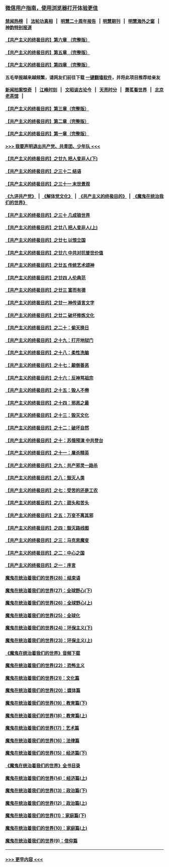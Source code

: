 ### [微信用户指南，使用浏览器打开体验更佳](https://github.com/gfw-breaker/banned-news1/blob/master/indexes/wechat-guide.md?t=0)
#### [禁闻热榜](热点新闻.md?t=0)  &nbsp;&nbsp;|&nbsp;&nbsp; [法轮功真相](https://github.com/gfw-breaker/truth/blob/master/README.md?t=0) &nbsp;&nbsp;|&nbsp;&nbsp; [明慧二十周年报告](https://github.com/gfw-breaker/mh-reports/blob/master/README.md?t=0) &nbsp;&nbsp;|&nbsp;&nbsp;[明慧期刊](https://github.com/gfw-breaker/mh-qikan) &nbsp;&nbsp;|&nbsp;&nbsp; [明慧海外之窗](https://github.com/gfw-breaker/mh-news/blob/master/README.md?t=0) &nbsp;&nbsp;|&nbsp;&nbsp; [神韵特别报道](https://github.com/gfw-breaker/mh-news/blob/master/shenyun.md?t=0)
#### [【共产主义的终极目的】第六章 （完整版）](../pages/nsc422/n11428913.md?t=02051755) 
#### [【共产主义的终极目的】第五章 （完整版）](../pages/nsc422/n11428912.md?t=02051755) 
#### [【共产主义的终极目的】第四章 （完整版）](../pages/nsc422/n11428907.md?t=02051755) 
#### 五毛举报越来越频繁，请网友们前往下载 [一键翻墙软件](https://github.com/gfw-breaker/ssr-accounts)，并将此项目推荐给亲友
#### [新闻拍案惊奇](https://github.com/gfw-breaker/banned-news1/blob/master/pages/link4.md) &nbsp;&nbsp;|&nbsp;&nbsp; [江峰时刻](https://github.com/gfw-breaker/banned-news1/blob/master/pages/link4.md) &nbsp;&nbsp;|&nbsp;&nbsp; [文昭谈古论今](https://github.com/gfw-breaker/banned-news1/blob/master/pages/link4.md) &nbsp;&nbsp;|&nbsp;&nbsp; [天亮时分](https://github.com/gfw-breaker/banned-news1/blob/master/pages/link4.md) &nbsp;&nbsp;|&nbsp;&nbsp; [萧茗看世界](https://github.com/gfw-breaker/banned-news1/blob/master/pages/link4.md) &nbsp;&nbsp;|&nbsp;&nbsp; [北京老茶馆](https://github.com/gfw-breaker/banned-news1/blob/master/pages/link4.md) &nbsp;&nbsp;|&nbsp;&nbsp; 
#### [【共产主义的终极目的】第三章（完整版）](../pages/nsc422/n11428848.md?t=02051755) 
#### [【共产主义的终极目的】第二章（完整版）](../pages/nsc422/n11428831.md?t=02051755) 
#### [【共产主义的终极目的】第一章（完整版）](../pages/nsc422/n11417651.md?t=02051755) 
#### [>>> 我要声明退出共产党、共青团、少年队 <<<](https://github.com/begood0513/goodnews/blob/master/quit/letter.md) 
#### [【共产主义的终极目的】之廿九 把人变非人(下)](../pages/nsc422/n11344140.md?t=02051755) 
#### [【共产主义的终极目的】之三十二 结语](../pages/nsc422/n11360535.md?t=02051755) 
#### [【共产主义的终极目的】之三十一 末世景观](../pages/nsc422/n11351129.md?t=02051755) 
#### [《九评共产党》](https://github.com/begood0513/9ping.md/blob/master/README.md) &nbsp;|&nbsp; [《解体党文化》](../../../../jtdwh.md/blob/master/README.md)  &nbsp;|&nbsp; [《共产主义的终极目的》](../../../../gczydzjmd.md/blob/master/README.md) &nbsp;|&nbsp; [《魔鬼在统治我们的世界》](../../../../mgztzwmdsj.md/blob/master/README.md) 
#### [【共产主义的终极目的】之三十 几成狼世界](../pages/nsc422/n11348280.md?t=02051755) 
#### [【共产主义的终极目的】之廿八 把人变非人(上)](../pages/nsc422/n11340492.md?t=02051755) 
#### [【共产主义的终极目的】之廿七 以恨立国](../pages/nsc422/n11336944.md?t=02051755) 
#### [【共产主义的终极目的】之廿六 中共对抗普世价值](../pages/nsc422/n11324785.md?t=02051755) 
#### [【共产主义的终极目的】之廿五 传统艺术颂神](../pages/nsc422/n11296396.md?t=02051755) 
#### [【共产主义的终极目的】之廿四 人伦典范](../pages/nsc422/n11296397.md?t=02051755) 
#### [【共产主义的终极目的】之廿三 富而有德](../pages/nsc422/n11283598.md?t=02051755) 
#### [【共产主义的终极目的】之廿一 神传语言文字](../pages/nsc422/n11263265.md?t=02051755) 
#### [【共产主义的终极目的】之廿二 破坏修炼文化](../pages/nsc422/n11245728.md?t=02051755) 
#### [【共产主义的终极目的】之二十：偷天换日](../pages/nsc422/n11238846.md?t=02051755) 
#### [【共产主义的终极目的】之十九：打开地狱门](../pages/nsc422/n11206376.md?t=02051755) 
#### [【共产主义的终极目的】之十八：柔性洗脑](../pages/nsc422/n11199994.md?t=02051755) 
#### [【共产主义的终极目的】之十七：颠倒善恶](../pages/nsc422/n11179782.md?t=02051755) 
#### [【共产主义的终极目的】之十六：反神骂祖宗](../pages/nsc422/n11166798.md?t=02051755) 
#### [【共产主义的终极目的】之十五：毁人不倦](../pages/nsc422/n11166792.md?t=02051755) 
#### [【共产主义的终极目的】之十四：邪恶之最](../pages/nsc422/n11150249.md?t=02051755) 
#### [【共产主义的终极目的】之十三：毁灭文化](../pages/nsc422/n11135227.md?t=02051755) 
#### [【共产主义的终极目的】之十二：破坏自然](../pages/nsc422/n11135214.md?t=02051755) 
#### [【共产主义的终极目的】之十：苏俄预演 中共登台](../pages/nsc422/n11118424.md?t=02051755) 
#### [【共产主义的终极目的】之十一：屠杀精英](../pages/nsc422/n11118442.md?t=02051755) 
#### [【共产主义的终极目的】之九：共产邪灵一路杀](../pages/nsc422/n11114139.md?t=02051755) 
#### [【共产主义的终极目的】之八：毁灭人类](../pages/nsc422/n11108503.md?t=02051755) 
#### [【共产主义的终极目的】之七：受苦的还是工农](../pages/nsc422/n11101809.md?t=02051755) 
#### [【共产主义的终极目的】之六：甜头和苦头](../pages/nsc422/n11096971.md?t=02051755) 
#### [【共产主义的终极目的】之五：万变不离其邪](../pages/nsc422/n11091285.md?t=02051755) 
#### [【共产主义的终极目的】之四：毁灭路线图](../pages/nsc422/n11086284.md?t=02051755) 
#### [【共产主义的终极目的】之三：马克思魔变](../pages/nsc422/n11061941.md?t=02051755) 
#### [【共产主义的终极目的】之二：中心之国](../pages/nsc422/n11047728.md?t=02051755) 
#### [【共产主义的终极目的】之一：序言](../pages/nsc422/n11086077.md?t=02051755) 
#### [魔鬼在统治着我们的世界(28)：结束语](../pages/nsc422/n10936246.md?t=02051755) 
#### [魔鬼在统治着我们的世界(27)：全球野心(下)](../pages/nsc422/n10928319.md?t=02051755) 
#### [魔鬼在统治着我们的世界(26)：全球野心(上)](../pages/nsc422/n10900318.md?t=02051755) 
#### [魔鬼在统治着我们的世界(25)：全球化](../pages/nsc422/n10788205.md?t=02051755) 
#### [魔鬼在统治着我们的世界(24)：环保主义(下)](../pages/nsc422/n10695307.md?t=02051755) 
#### [魔鬼在统治着我们的世界(23)：环保主义(上)](../pages/nsc422/n10688613.md?t=02051755) 
#### [《魔鬼在统治着我们的世界》音频下载](../pages/nsc422/n10635553.md?t=02051755) 
#### [魔鬼在统治着我们的世界(22)：恐怖主义](../pages/nsc422/n10614727.md?t=02051755) 
#### [魔鬼在统治着我们的世界(21)：文化篇](../pages/nsc422/n10597706.md?t=02051755) 
#### [魔鬼在统治着我们的世界(20)：媒体篇](../pages/nsc422/n10586579.md?t=02051755) 
#### [魔鬼在统治着我们的世界(19)：教育篇(下)](../pages/nsc422/n10564808.md?t=02051755) 
#### [魔鬼在统治着我们的世界(18)：教育篇(上)](../pages/nsc422/n10526970.md?t=02051755) 
#### [魔鬼在统治着我们的世界(17)：艺术篇](../pages/nsc422/n10499093.md?t=02051755) 
#### [魔鬼在统治着我们的世界(16)：法律篇](../pages/nsc422/n10485969.md?t=02051755) 
#### [魔鬼在统治着我们的世界(15)：经济篇(下)](../pages/nsc422/n10469975.md?t=02051755) 
#### [《魔鬼在统治着我们的世界》全书目录](../pages/nsc422/n10464261.md?t=02051755) 
#### [魔鬼在统治着我们的世界(14)：经济篇(上)](../pages/nsc422/n10457370.md?t=02051755) 
#### [魔鬼在统治着我们的世界(13)：政治篇(下)](../pages/nsc422/n10448270.md?t=02051755) 
#### [魔鬼在统治着我们的世界(12)：政治篇(上)](../pages/nsc422/n10444576.md?t=02051755) 
#### [魔鬼在统治着我们的世界(11)：家庭篇(下)](../pages/nsc422/n10440961.md?t=02051755) 
#### [魔鬼在统治着我们的世界(10)：家庭篇(上)](../pages/nsc422/n10435448.md?t=02051755) 
#### [魔鬼在统治着我们的世界(9)：信仰篇](../pages/nsc422/n10432159.md?t=02051755) 

----
#### [ >>> 更早内容 <<< ](../indexes/nsc422-earlier.md)
